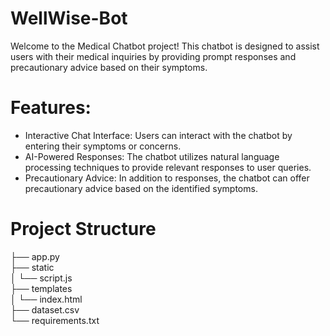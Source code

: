 # WellWise-Bot
Welcome to the Medical Chatbot project!
This chatbot is designed to assist users with their medical inquiries by providing prompt responses and precautionary advice based on their symptoms.
# Features:
- Interactive Chat Interface: Users can interact with the chatbot by entering their symptoms or concerns.
- AI-Powered Responses: The chatbot utilizes natural language processing techniques to provide relevant responses to user queries.
- Precautionary Advice: In addition to responses, the chatbot can offer precautionary advice based on the identified symptoms.
# Project Structure
├── app.py                
├── static                
│   └── script.js         
├── templates            
│   └── index.html        
├── dataset.csv   
└── requirements.txt     

